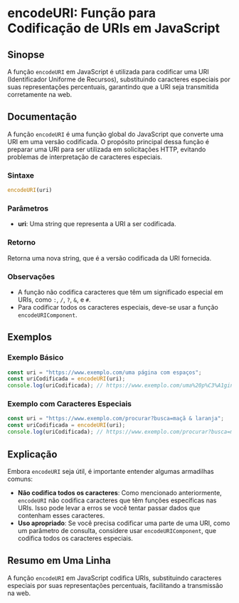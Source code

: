 <!--
Meta Description: # encodeURI: Função para Codificação de URIs em JavaScript ## Sinopse A função `encodeURI` em JavaScript é utilizada para codificar uma URI (Identific...
Meta Keywords: uri, uma, caracteres, encodeuri, função
-->

# encodeURI: Função para Codificação de URIs em JavaScript

## Sinopse
A função `encodeURI` em JavaScript é utilizada para codificar uma URI (Identificador Uniforme de Recursos), substituindo caracteres especiais por suas representações percentuais, garantindo que a URI seja transmitida corretamente na web.

## Documentação
A função `encodeURI` é uma função global do JavaScript que converte uma URI em uma versão codificada. O propósito principal dessa função é preparar uma URI para ser utilizada em solicitações HTTP, evitando problemas de interpretação de caracteres especiais.

### Sintaxe
```javascript
encodeURI(uri)
```

### Parâmetros
- **uri**: Uma string que representa a URI a ser codificada.

### Retorno
Retorna uma nova string, que é a versão codificada da URI fornecida.

### Observações
- A função não codifica caracteres que têm um significado especial em URIs, como `:`, `/`, `?`, `&`, e `#`.
- Para codificar todos os caracteres especiais, deve-se usar a função `encodeURIComponent`.

## Exemplos
### Exemplo Básico
```javascript
const uri = "https://www.exemplo.com/uma página com espaços";
const uriCodificada = encodeURI(uri);
console.log(uriCodificada); // https://www.exemplo.com/uma%20p%C3%A1gina%20com%20espa%C3%A7os
```

### Exemplo com Caracteres Especiais
```javascript
const uri = "https://www.exemplo.com/procurar?busca=maçã & laranja";
const uriCodificada = encodeURI(uri);
console.log(uriCodificada); // https://www.exemplo.com/procurar?busca=maçã%20&%20laranja
```

## Explicação
Embora `encodeURI` seja útil, é importante entender algumas armadilhas comuns:
- **Não codifica todos os caracteres**: Como mencionado anteriormente, `encodeURI` não codifica caracteres que têm funções específicas nas URIs. Isso pode levar a erros se você tentar passar dados que contenham esses caracteres.
- **Uso apropriado**: Se você precisa codificar uma parte de uma URI, como um parâmetro de consulta, considere usar `encodeURIComponent`, que codifica todos os caracteres especiais.

## Resumo em Uma Linha
A função `encodeURI` em JavaScript codifica URIs, substituindo caracteres especiais por suas representações percentuais, facilitando a transmissão na web.